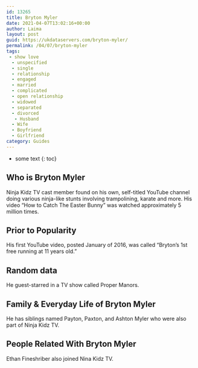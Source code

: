 ```yaml
---
id: 13265
title: Bryton Myler
date: 2021-04-07T13:02:16+00:00
author: Laima
layout: post
guid: https://ukdataservers.com/bryton-myler/
permalink: /04/07/bryton-myler
tags:
 - show love
  - unspecified
  - single
  - relationship
  - engaged
  - married
  - complicated
  - open relationship
  - widowed
  - separated
  - divorced
   - Husband
  - Wife
  - Boyfriend
  - Girlfriend
category: Guides
---
```


* some text
{: toc}


## Who is Bryton Myler
                  
                  
                  
Ninja Kidz TV cast member found on his own, self-titled YouTube channel doing various ninja-like stunts involving trampolining, karate and more. His video &#8220;How to Catch The Easter Bunny&#8221; was watched approximately 5 million times. 
                  
              
            
              
            
                
                
                
## Prior to Popularity
                  
                  
                  
His first YouTube video, posted January of 2016, was called &#8220;Bryton&#8217;s 1st free running at 11 years old.&#8221;
                  
              
            
              
            
                
                
                
## Random data
                  
                  
                  
He guest-starred in a TV show called Proper Manors.
                  
              
            
              
            
                
                
                
## Family & Everyday Life of Bryton Myler
                  
                  
                  
He has siblings named Payton, Paxton, and Ashton Myler who were also part of Ninja Kidz TV.
                  
              
            
              
            
                
                
                
## People Related With Bryton Myler
                  
                  
                  
Ethan Fineshriber also joined Nina Kidz TV.
                  
              
            
              
            
                
              
            
              
              
            
            
              
            
          
          
          